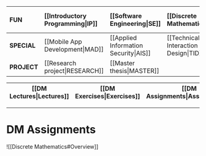 | **FUN**     | [[Introductory Programming\|IP]] | [[Software Engineering\|SE]]          | [[Discrete Mathematics\|DM]]          | [[Introduction to Database Systems\|IDBS]] | [[Algorithms and Data Structures\|ADS]] | [[How to make (almost) anything\|MAKE]] |
|:----------- |:-------------------------------- |:------------------------------------- |:------------------------------------- |:------------------------------------------ |:--------------------------------------- |:--------------------------------------- |
| **SPECIAL** | [[Mobile App Development\|MAD]]  | [[Applied Information Security\|AIS]] | [[Technical Interaction Design\|TID]] | [[Functional Programming\|FP]]             |                                         |                                         |
| **PROJECT** | [[Research project\|RESEARCH]]   | [[Master thesis\|MASTER]]             |                                       |                                            |                                         |                                         |

| [[DM Lectures\|Lectures]] | [[DM Exercises\|Exercises]] | [[DM Assignments\|Assignments]] | [[DM Exam\|Exam]] |
| ------------------------- | --------------------------- | ------------------------------- | ----------------- |

---

# DM Assignments

![[Discrete Mathematics#Overview]]